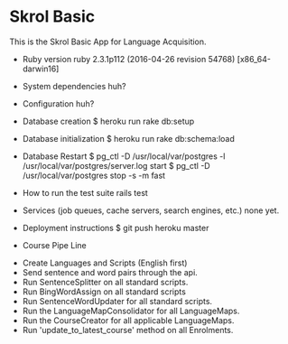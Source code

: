 # Skrol Basic

This is the Skrol Basic App for Language Acquisition.

* Ruby version
  ruby 2.3.1p112 (2016-04-26 revision 54768) [x86_64-darwin16]

* System dependencies
  huh?

* Configuration
  huh?

* Database creation
  $ heroku run rake db:setup

* Database initialization
  $ heroku run rake db:schema:load

* Database Restart
  $ pg_ctl -D /usr/local/var/postgres -l /usr/local/var/postgres/server.log start
  $ pg_ctl -D /usr/local/var/postgres stop -s -m fast

* How to run the test suite
  rails test

* Services (job queues, cache servers, search engines, etc.)
  none yet.

* Deployment instructions
  $ git push heroku master

* Course Pipe Line
- Create Languages and Scripts (English first)
- Send sentence and word pairs through the api.
- Run SentenceSplitter on all standard scripts.
- Run BingWordAssign on all standard scripts
- Run SentenceWordUpdater for all standard scripts.
- Run the LanguageMapConsolidator for all LanguageMaps.
- Run the CourseCreator for all applicable LanguageMaps.
- Run 'update_to_latest_course' method on all Enrolments.
